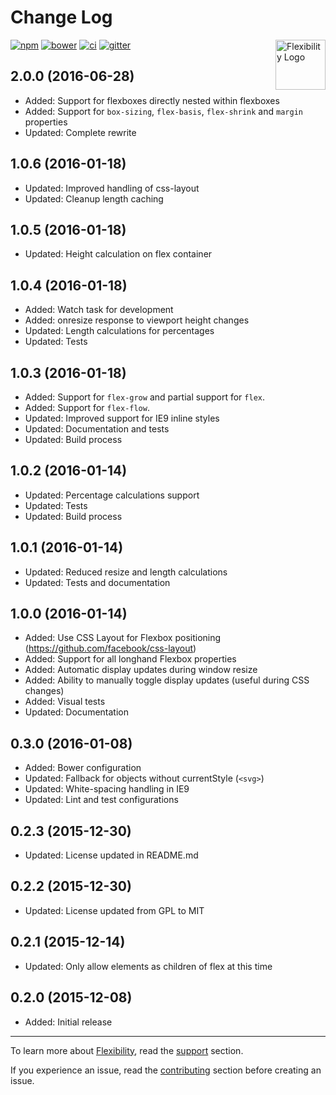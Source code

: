 # Change Log

<a href="https://github.com/jonathantneal/flexibility"><img src="https://jonathantneal.github.io/flexibility/logo.svg" alt="Flexibility Logo" width="80" height="80" align="right"></a>

[![npm][npm-image]][npm-url] [![bower][bower-image]][bower-url]
[![ci][ci-image]][ci-url] [![gitter][gitter-image]][gitter-url]

## 2.0.0 (2016-06-28)

- Added: Support for flexboxes directly nested within flexboxes
- Added: Support for `box-sizing`, `flex-basis`, `flex-shrink` and `margin`
  properties
- Updated: Complete rewrite

## 1.0.6 (2016-01-18)

- Updated: Improved handling of css-layout
- Updated: Cleanup length caching

## 1.0.5 (2016-01-18)

- Updated: Height calculation on flex container

## 1.0.4 (2016-01-18)

- Added: Watch task for development 
- Added: onresize response to viewport height changes
- Updated: Length calculations for percentages
- Updated: Tests

## 1.0.3 (2016-01-18)

- Added: Support for `flex-grow` and partial support for `flex`.
- Added: Support for `flex-flow`.
- Updated: Improved support for IE9 inline styles
- Updated: Documentation and tests
- Updated: Build process

## 1.0.2 (2016-01-14)

- Updated: Percentage calculations support
- Updated: Tests
- Updated: Build process

## 1.0.1 (2016-01-14)

- Updated: Reduced resize and length calculations
- Updated: Tests and documentation

## 1.0.0 (2016-01-14)

- Added: Use CSS Layout for Flexbox positioning (https://github.com/facebook/css-layout)
- Added: Support for all longhand Flexbox properties
- Added: Automatic display updates during window resize
- Added: Ability to manually toggle display updates (useful during CSS changes)
- Added: Visual tests
- Updated: Documentation

## 0.3.0 (2016-01-08)

- Added: Bower configuration
- Updated: Fallback for objects without currentStyle (`<svg>`)
- Updated: White-spacing handling in IE9
- Updated: Lint and test configurations

## 0.2.3 (2015-12-30)

- Updated: License updated in README.md

## 0.2.2 (2015-12-30)

- Updated: License updated from GPL to MIT

## 0.2.1 (2015-12-14)

- Updated: Only allow elements as children of flex at this time

## 0.2.0 (2015-12-08)

- Added: Initial release

---

To learn more about [Flexibility], read the [support] section.

If you experience an issue, read the [contributing] section before creating an issue.

[bower-image]:  https://img.shields.io/bower/v/flexibility.svg?style=flat-square
[bower-url]:    https://libraries.io/bower/flexibility
[ci-image]:     https://img.shields.io/travis/jonathantneal/flexibility.svg?style=flat-square
[ci-url]:       https://travis-ci.org/jonathantneal/flexibility
[gitter-image]: https://img.shields.io/gitter/room/jonathantneal/flexibility.svg?style=flat-square
[gitter-url]:   https://gitter.im/jonathantneal/flexibility
[npm-image]:    https://img.shields.io/npm/v/flexibility.svg?style=flat-square
[npm-url]:      https://www.npmjs.com/package/flexibility

[Flexibility]: https://github.com/jonathantneal/flexibility

[contributing]: CONTRIBUTING.md
[support]: SUPPORT.md
